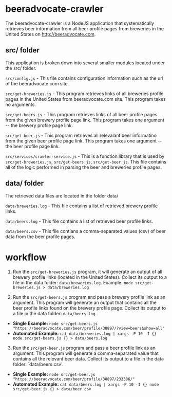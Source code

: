 # beeradvocate-crawler
The beeradvocate-crawler is a NodeJS application that systematically retrieves beer information from all beer profile pages from breweries in the United States on http://beeradvocate.com.

##  src/ folder
This application is broken down into several smaller modules located under the src/ folder.

`src/config.js` - This file contains configuration information such as the url of the beeradvocate.com site.

`src/get-breweries.js` - This program retrieves links of all breweries profile pages in the United States from beeradvocate.com site.  This program takes no arguments.

`src/get-beers.js` - This program retrieves links of all beer profile pages from the given brewery profile page link.  This program takes one argument -- the brewery profile page link.

`src/get-beer.js` - This program retrieves all relevalant beer informatino from the given beer profile page link.  This program takes one argument -- the beer profile page link.

`src/services/crawler-service.js` - This is a function library that is used by `src/get-breweries.js`, `src/get-beers.js`, `src/get-beer.js`.  This file contains all of the logic performed in parsing the beer and breweries profile pages.

## data/ folder
The retrieved data files are located in the folder data/

`data/breweries.log` - This file contains a list of retrieved brewery profile links.

`data/beers.log` - This file contains a list of retrieved beer profile links.

`data/beers.csv` - This file contians a comma-separated values (csv) of beer data from the beer profile pages.

# workflow
1. Run the `src/get-breweries.js` program, it will generate an output of all brewery profile links (located in the United States).  Collect its output to a file in the data folder: `data/breweries.log`.  Example:  `node src/get-breweries.js > data/breweries.log`

2. Run the `src/get-beers.js` program and pass a brewery profile link as an argument. This program will generate an output that contains all the beer profile links found on the brewery profile page.  Collect its output to a file in the data folder: `data/beers.log`.
  * **Single Example:**  `node src/get-beers.js "https://beeradvocate.com/beer/profile/38897/?view=beers&show=all"` 
  * **Automated Example:** `cat data/breweries.log | xargs -P 10 -I {} node src/get-beers.js {} > data/beers.log`

3. Run the `src/get-beer.js` program and pass a beer profile link as an argument.  This program will generate a comma-separated value that contains all the relevant beer data. Collect its output to a file in the data folder: `data/beers.csv'.
  * **Single Example:** `node src/get-beer.js "https://beeradvocate.com/beer/profile/38897/233386/"`
  * **Automated Example:** `cat data/beers.log | xargs -P 10 -I {} node src/get-beer.js {} > data/beer.csv`
